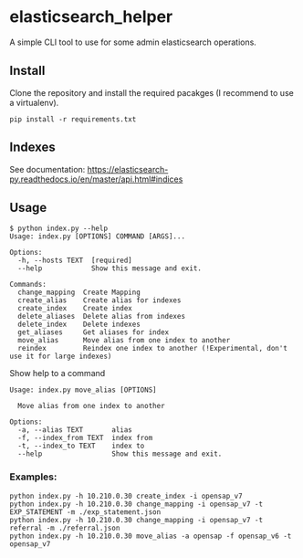 # elasticsearch_helper

A simple CLI tool to use for some admin elasticsearch operations.

## Install
Clone the repository and install the required pacakges (I recommend to use a virtualenv).
```
pip install -r requirements.txt
```

## Indexes
See documentation:
https://elasticsearch-py.readthedocs.io/en/master/api.html#indices

## Usage
```
$ python index.py --help
Usage: index.py [OPTIONS] COMMAND [ARGS]...

Options:
  -h, --hosts TEXT  [required]
  --help            Show this message and exit.

Commands:
  change_mapping  Create Mapping
  create_alias    Create alias for indexes
  create_index    Create index
  delete_aliases  Delete alias from indexes
  delete_index    Delete indexes
  get_aliases     Get aliases for index
  move_alias      Move alias from one index to another
  reindex         Reindex one index to another (!Experimental, don't use it for large indexes)
```

Show help to a command
```
Usage: index.py move_alias [OPTIONS]

  Move alias from one index to another

Options:
  -a, --alias TEXT       alias
  -f, --index_from TEXT  index from
  -t, --index_to TEXT    index to
  --help                 Show this message and exit.
```

### Examples:
```
python index.py -h 10.210.0.30 create_index -i opensap_v7
python index.py -h 10.210.0.30 change_mapping -i opensap_v7 -t EXP_STATEMENT -m ./exp_statement.json
python index.py -h 10.210.0.30 change_mapping -i opensap_v7 -t referral -m ./referral.json
python index.py -h 10.210.0.30 move_alias -a opensap -f opensap_v6 -t opensap_v7
```
